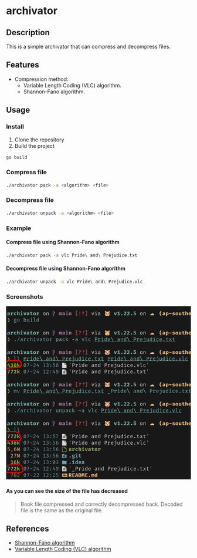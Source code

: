 # archivator

## Description
This is a simple archivator that can compress and decompress files.

## Features
- Compression method: 
    - Variable Length Coding (VLC) algorithm.
    - Shannon-Fano algorithm.

## Usage

### Install

1. Clone the repository
2. Build the project
```bash
go build
```

### Compress file
```bash
./archivator pack -a <algorithm> <file>
```

### Decompress file
```bash
./archivator unpack -a <algorithm> <file>
```


### Example

#### Compress file using Shannon-Fano algorithm
```bash
./archivator pack -a vlc Pride\ and\ Prejudice.txt
```
#### Decompress file using Shannon-Fano algorithm
```bash
./archivator unpack -a vlc Pride\ and\ Prejudice.vlc
```

### Screenshots
![img.png](img.png)

#### As you can see the size of the file has decreased 
> Book file compressed and correctly decompressed back.
Decoded file is the same as the original file.

## References
- [Shannon-Fano algorithm](https://en.wikipedia.org/wiki/Shannon%E2%80%93Fano_coding)
- [Variable Length Coding (VLC) algorithm](https://en.wikipedia.org/wiki/Variable-length_code)